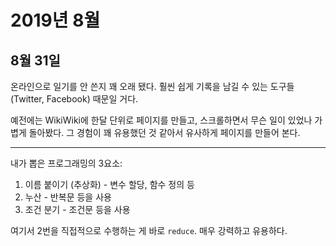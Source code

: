 # 2019년 8월

## 8월 31일

온라인으로 일기를 안 쓴지 꽤 오래 됐다. 훨씬 쉽게 기록을 남길 수 있는 도구들(Twitter, Facebook) 때문일 거다.

예전에는 WikiWiki에 한달 단위로 페이지를 만들고, 스크롤하면서 무슨 일이 있었나 가볍게 돌아봤다. 그 경험이 꽤 유용했던 것 같아서 유사하게 페이지를 만들어 본다.

---

내가 뽑은 프로그래밍의 3요소:

1. 이름 붙이기 (추상화) - 변수 할당, 함수 정의 등
2. 누산 - 반복문 등을 사용
3. 조건 분기 - 조건문 등을 사용

여기서 2번을 직접적으로 수행하는 게 바로 `reduce`. 매우 강력하고 유용하다.
